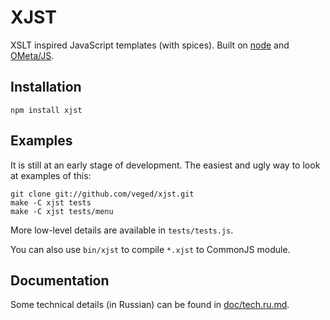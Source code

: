 # XJST

XSLT inspired JavaScript templates (with spices).
Built on [node](http://nodejs.org) and [OMeta/JS](https://github.com/veged/ometa-js).

## Installation

    npm install xjst

## Examples

It is still at an early stage of development.
The easiest and ugly way to look at examples of this:

    git clone git://github.com/veged/xjst.git
    make -C xjst tests
    make -C xjst tests/menu

More low-level details are available in `tests/tests.js`.

You can also use `bin/xjst` to compile `*.xjst` to CommonJS module.

## Documentation

Some technical details (in Russian) can be found in [doc/tech.ru.md](https://github.com/veged/xjst/blob/master/doc/tech.ru.md).